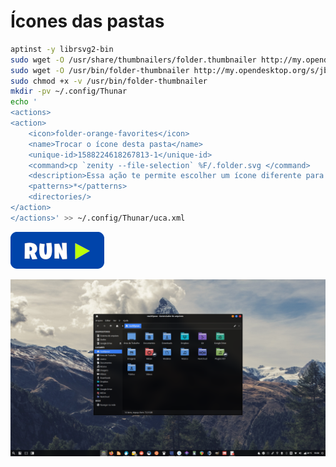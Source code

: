  # Ícones das pastas
```bash
aptinst -y librsvg2-bin
sudo wget -O /usr/share/thumbnailers/folder.thumbnailer http://my.opendesktop.org/s/72T6aimS5dWikL6/download
sudo wget -O /usr/bin/folder-thumbnailer http://my.opendesktop.org/s/jbtRBMTc2bJeFAQ/download
sudo chmod +x -v /usr/bin/folder-thumbnailer
mkdir -pv ~/.config/Thunar
echo '
<actions>
<action>
	<icon>folder-orange-favorites</icon>
	<name>Trocar o ícone desta pasta</name>
	<unique-id>1588224618267813-1</unique-id>
	<command>cp `zenity --file-selection` %F/.folder.svg </command>
	<description>Essa ação te permite escolher um ícone diferente para essa pasta, compatível apenas com arquivos .svg</description>
	<patterns>*</patterns>
	<directories/>
</action>
</actions>' >> ~/.config/Thunar/uca.xml
```
[![bashrun](../images/bashrun.png)](br:folder-icon)

![thunar-folder-icons](../images/thunar-folder-icon.png)